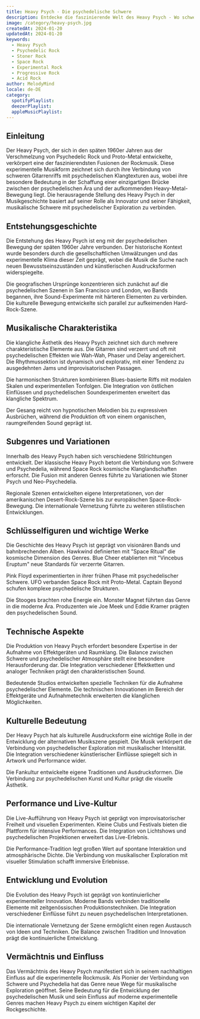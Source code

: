 ```yaml
---
title: Heavy Psych - Die psychedelische Schwere
description: Entdecke die faszinierende Welt des Heavy Psych - Wo schwere Riffs auf psychedelische Klangwelten treffen
image: /category/heavy-psych.jpg
createdAt: 2024-01-20
updatedAt: 2024-01-20
keywords:
  - Heavy Psych
  - Psychedelic Rock
  - Stoner Rock
  - Space Rock
  - Experimental Rock
  - Progressive Rock
  - Acid Rock
author: MelodyMind
locale: de-DE
category:
  spotifyPlaylist: 
  deezerPlaylist: 
  appleMusicPlaylist: 
---
```


## Einleitung

Der Heavy Psych, der sich in den späten 1960er Jahren aus der Verschmelzung von Psychedelic Rock und Proto-Metal entwickelte, verkörpert eine der faszinierendsten Fusionen der Rockmusik. Diese experimentelle Musikform zeichnet sich durch ihre Verbindung von schweren Gitarrenriffs mit psychedelischen Klangtexturen aus, wobei ihre besondere Bedeutung in der Schaffung einer einzigartigen Brücke zwischen der psychedelischen Ära und der aufkommenden Heavy-Metal-Bewegung liegt. Die herausragende Stellung des Heavy Psych in der Musikgeschichte basiert auf seiner Rolle als Innovator und seiner Fähigkeit, musikalische Schwere mit psychedelischer Exploration zu verbinden.

## Entstehungsgeschichte

Die Entstehung des Heavy Psych ist eng mit der psychedelischen Bewegung der späten 1960er Jahre verbunden. Der historische Kontext wurde besonders durch die gesellschaftlichen Umwälzungen und das experimentelle Klima dieser Zeit geprägt, wobei die Musik die Suche nach neuen Bewusstseinszuständen und künstlerischen Ausdrucksformen widerspiegelte.

Die geografischen Ursprünge konzentrieren sich zunächst auf die psychedelischen Szenen in San Francisco und London, wo Bands begannen, ihre Sound-Experimente mit härteren Elementen zu verbinden. Die kulturelle Bewegung entwickelte sich parallel zur aufkeimenden Hard-Rock-Szene.

## Musikalische Charakteristika

Die klangliche Ästhetik des Heavy Psych zeichnet sich durch mehrere charakteristische Elemente aus. Die Gitarren sind verzerrt und oft mit psychedelischen Effekten wie Wah-Wah, Phaser und Delay angereichert. Die Rhythmussektion ist dynamisch und explorativ, mit einer Tendenz zu ausgedehnten Jams und improvisatorischen Passagen.

Die harmonischen Strukturen kombinieren Blues-basierte Riffs mit modalen Skalen und experimentellen Tonfolgen. Die Integration von östlichen Einflüssen und psychedelischen Soundexperimenten erweitert das klangliche Spektrum.

Der Gesang reicht von hypnotischen Melodien bis zu expressiven Ausbrüchen, während die Produktion oft von einem organischen, raumgreifenden Sound geprägt ist.

## Subgenres und Variationen

Innerhalb des Heavy Psych haben sich verschiedene Stilrichtungen entwickelt. Der klassische Heavy Psych betont die Verbindung von Schwere und Psychedelia, während Space Rock kosmische Klanglandschaften erforscht. Die Fusion mit anderen Genres führte zu Variationen wie Stoner Psych und Neo-Psychedelia.

Regionale Szenen entwickelten eigene Interpretationen, von der amerikanischen Desert-Rock-Szene bis zur europäischen Space-Rock-Bewegung. Die internationale Vernetzung führte zu weiteren stilistischen Entwicklungen.

## Schlüsselfiguren und wichtige Werke

Die Geschichte des Heavy Psych ist geprägt von visionären Bands und bahnbrechenden Alben. Hawkwind definierten mit "Space Ritual" die kosmische Dimension des Genres. Blue Cheer etablierten mit "Vincebus Eruptum" neue Standards für verzerrte Gitarren.

Pink Floyd experimentierten in ihrer frühen Phase mit psychedelischer Schwere. UFO verbanden Space Rock mit Proto-Metal. Captain Beyond schufen komplexe psychedelische Strukturen.

Die Stooges brachten rohe Energie ein. Monster Magnet führten das Genre in die moderne Ära. Produzenten wie Joe Meek und Eddie Kramer prägten den psychedelischen Sound.

## Technische Aspekte

Die Produktion von Heavy Psych erfordert besondere Expertise in der Aufnahme von Effektgeräten und Raumklang. Die Balance zwischen Schwere und psychedelischer Atmosphäre stellt eine besondere Herausforderung dar. Die Integration verschiedener Effektketten und analoger Techniken prägt den charakteristischen Sound.

Bedeutende Studios entwickelten spezielle Techniken für die Aufnahme psychedelischer Elemente. Die technischen Innovationen im Bereich der Effektgeräte und Aufnahmetechnik erweiterten die klanglichen Möglichkeiten.

## Kulturelle Bedeutung

Der Heavy Psych hat als kulturelle Ausdrucksform eine wichtige Rolle in der Entwicklung der alternativen Musikszene gespielt. Die Musik verkörpert die Verbindung von psychedelischer Exploration mit musikalischer Intensität. Die Integration verschiedener künstlerischer Einflüsse spiegelt sich in Artwork und Performance wider.

Die Fankultur entwickelte eigene Traditionen und Ausdrucksformen. Die Verbindung zur psychedelischen Kunst und Kultur prägt die visuelle Ästhetik.

## Performance und Live-Kultur

Die Live-Aufführung von Heavy Psych ist geprägt von improvisatorischer Freiheit und visuellen Experimenten. Kleine Clubs und Festivals bieten die Plattform für intensive Performances. Die Integration von Lichtshows und psychedelischen Projektionen erweitert das Live-Erlebnis.

Die Performance-Tradition legt großen Wert auf spontane Interaktion und atmosphärische Dichte. Die Verbindung von musikalischer Exploration mit visueller Stimulation schafft immersive Erlebnisse.

## Entwicklung und Evolution

Die Evolution des Heavy Psych ist geprägt von kontinuierlicher experimenteller Innovation. Moderne Bands verbinden traditionelle Elemente mit zeitgenössischen Produktionstechniken. Die Integration verschiedener Einflüsse führt zu neuen psychedelischen Interpretationen.

Die internationale Vernetzung der Szene ermöglicht einen regen Austausch von Ideen und Techniken. Die Balance zwischen Tradition und Innovation prägt die kontinuierliche Entwicklung.

## Vermächtnis und Einfluss

Das Vermächtnis des Heavy Psych manifestiert sich in seinem nachhaltigen Einfluss auf die experimentelle Rockmusik. Als Pionier der Verbindung von Schwere und Psychedelia hat das Genre neue Wege für musikalische Exploration geöffnet. Seine Bedeutung für die Entwicklung der psychedelischen Musik und sein Einfluss auf moderne experimentelle Genres machen Heavy Psych zu einem wichtigen Kapitel der Rockgeschichte.
